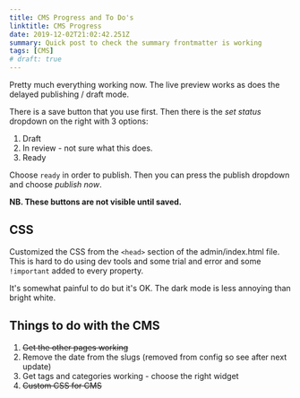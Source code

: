```yaml
---
title: CMS Progress and To Do's
linktitle: CMS Progress
date: 2019-12-02T21:02:42.251Z
summary: Quick post to check the summary frontmatter is working
tags: [CMS]
# draft: true
---
```



Pretty much everything working now. The live preview works as does the delayed publishing / draft mode.

There is a save button that you use first. Then there is the *set status* dropdown on the right with 3 options:

1. Draft
2. In review - not sure what this does.
3. Ready

 Choose `ready` in order to publish. Then you can press the publish dropdown and choose *publish now*.

**NB. These buttons are not visible until saved.**

## CSS

Customized the CSS from the `<head>` section of the admin/index.html file. This is hard to do using dev tools and some trial and error and some `!important` added to every property.

It's somewhat painful to do but it's OK. The dark mode is less annoying than bright white.

## Things to do with the CMS

1. ~~Get the other pages working~~
2. Remove the date from the slugs (removed from config so see after next update)
3. Get tags and categories working - choose the right widget
4. ~~Custom CSS for CMS~~
